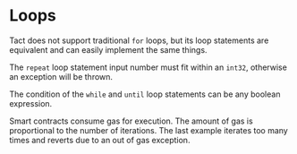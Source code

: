 # Loops

Tact does not support traditional `for` loops, but its loop statements are equivalent and can easily implement the same things.

The `repeat` loop statement input number must fit within an `int32`, otherwise an exception will be thrown.

The condition of the `while` and `until` loop statements can be any boolean expression.

Smart contracts consume gas for execution. The amount of gas is proportional to the number of iterations. The last example iterates too many times and reverts due to an out of gas exception.